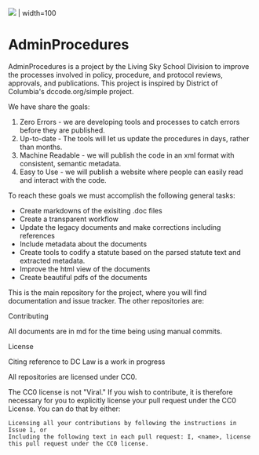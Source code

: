 ![](https://livingskyschooldivision.github.io/AdminProceduresPublic/LivingSkySDLogo.svg) | width=100

# AdminProcedures

AdminProcedures is a project by the Living Sky School Division to improve the processes involved in policy, procedure, and protocol reviews, approvals, and publications. This project is inspired by District of Columbia's dccode.org/simple project.

We have share the goals:

1. Zero Errors - we are developing tools and processes to catch errors before they are published.
2. Up-to-date - The tools will let us update the procedures in days, rather than months.
3. Machine Readable - we will publish the code in an xml format with consistent, semantic metadata.
4. Easy to Use - we will publish a website where people can easily read and interact with the code.

To reach these goals we must accomplish the following general tasks:

* Create markdowns of the exisiting .doc files
* Create a transparent workflow
* Update the legacy documents and make corrections including references
* Include metadata about the documents
* Create tools to codify a statute based on the parsed statute text and extracted metadata. 
* Improve the html view of the documents 
* Create beautiful pdfs of the documents

This is the main repository for the project, where you will find documentation and issue tracker. The other repositories are:

Contributing

All documents are in md for the time being using manual commits.

License

Citing reference to DC Law is a work in progress

All repositories are licensed under CC0.

The CC0 license is not "Viral." If you wish to contribute, it is therefore necessary for you to explicitly license your pull request under the CC0 License. You can do that by either:

    Licensing all your contributions by following the instructions in Issue 1, or
    Including the following text in each pull request: I, <name>, license this pull request under the CC0 license.
